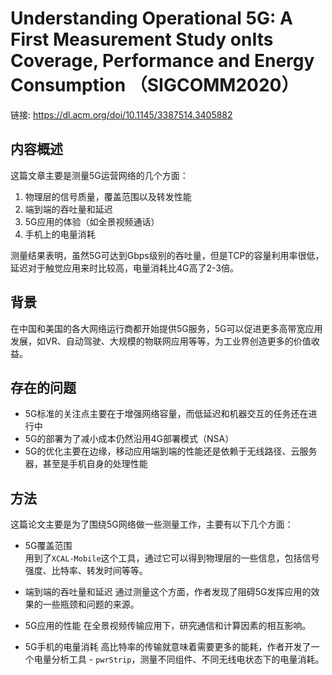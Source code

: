 # Understanding Operational 5G: A First Measurement Study onIts Coverage, Performance and Energy Consumption （SIGCOMM2020）

链接: https://dl.acm.org/doi/10.1145/3387514.3405882

## 内容概述

这篇文章主要是测量5G运营网络的几个方面：

1. 物理层的信号质量，覆盖范围以及转发性能  
2. 端到端的吞吐量和延迟
3. 5G应用的体验（如全景视频通话）
4. 手机上的电量消耗

测量结果表明，虽然5G可达到Gbps级别的吞吐量，但是TCP的容量利用率很低，延迟对于触觉应用来时比较高，电量消耗比4G高了2-3倍。

## 背景

在中国和美国的各大网络运行商都开始提供5G服务，5G可以促进更多高带宽应用发展，如VR、自动驾驶、大规模的物联网应用等等，为工业界创造更多的价值收益。

## 存在的问题

- 5G标准的关注点主要在于增强网络容量，而低延迟和机器交互的任务还在进行中
- 5G的部署为了减小成本仍然沿用4G部署模式（NSA）
- 5G的优化主要在边缘，移动应用端到端的性能还是依赖于无线路径、云服务器，甚至是手机自身的处理性能

## 方法

这篇论文主要是为了围绕5G网络做一些测量工作，主要有以下几个方面：

- 5G覆盖范围  
用到了`XCAL-Mobile`这个工具，通过它可以得到物理层的一些信息，包括信号强度、比特率、转发时间等等。

- 端到端的吞吐量和延迟
通过测量这个方面，作者发现了阻碍5G发挥应用的效果的一些瓶颈和问题的来源。

- 5G应用的性能
在全景视频传输应用下，研究通信和计算因素的相互影响。

- 5G手机的电量消耗
高比特率的传输就意味着需要更多的能耗，作者开发了一个电量分析工具 - `pwrStrip`，测量不同组件、不同无线电状态下的电量消耗。

